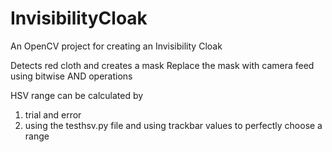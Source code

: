 # InvisibilityCloak
An OpenCV project for creating an Invisibility Cloak

Detects red cloth and creates a mask
Replace the mask with camera feed using bitwise AND operations

HSV range can be calculated by 
1. trial and error
2. using the testhsv.py file and using trackbar values to perfectly choose a range
